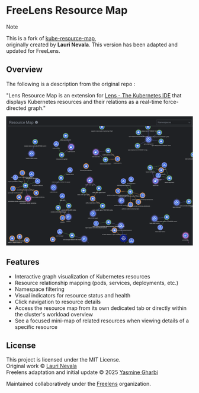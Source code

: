 
# FreeLens Resource Map

> [!NOTE]
> This is a fork of [kube-resource-map](https://github.com/nevalla/lens-resource-map-extension),  
originally created by **Lauri Nevala**. This version has been adapted and updated for FreeLens.



## Overview 
The following is a description from the original repo : 

"Lens Resource Map is an extension for [Lens - The Kubernetes IDE](https://k8slens.dev) that displays Kubernetes resources and their relations as a real-time force-directed graph."

![](./images/Screenshot.png)


## Features

- Interactive graph visualization of Kubernetes resources
- Resource relationship mapping (pods, services, deployments, etc.)
- Namespace filtering
- Visual indicators for resource status and health
- Click navigation to resource details
- Access the resource map from its own dedicated tab or directly within the cluster's workload overview  
- See a focused mini-map of related resources when viewing details of a specific resource



## License
This project is licensed under the MIT License.  
Original work © [Lauri Nevala](https://github.com/nevalla)  
Freelens adaptation and initial update © 2025 [Yasmine Gharbi](https://github.com/GHARBIyasmine)

Maintained collaboratively under the [Freelens](https://github.com/freelensapp) organization.